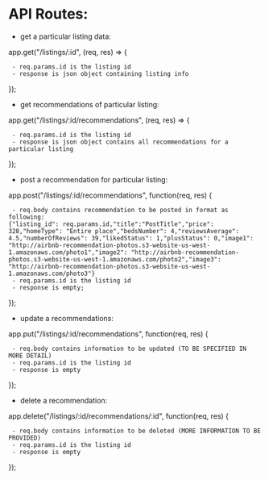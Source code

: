 

# API Routes:

 - get a particular listing data:
 
app.get("/listings/:id", (req, res) => {

     - req.params.id is the listing id 
     - response is json object containing listing info 
});

 - get recommendations of particular listing:
 
app.get("/listings/:id/recommendations", (req, res) => {

     - req.params.id is the listing id 
     - response is json object contains all recommendations for a particular listing
});

 - post a recommendation for particular listing:

app.post("/listings/:id/recommendations", function(req, res) {

     - req.body contains recommendation to be posted in format as following:
    {"listing_id": req.params.id,"title":"PostTitle","price": 328,"homeType": "Entire place","bedsNumber": 4,"reviewsAverage": 4.5,"numberOfReviews": 39,"likedStatus": 1,"plusStatus": 0,"image1": "http://airbnb-recommendation-photos.s3-website-us-west-1.amazonaws.com/photo1","image2": "http://airbnb-recommendation-photos.s3-website-us-west-1.amazonaws.com/photo2","image3": "http://airbnb-recommendation-photos.s3-website-us-west-1.amazonaws.com/photo3"}
     - req.params.id is the listing id 
     - response is empty;
});

 - update a recommendations:
 
app.put("/listings/:id/recommendations", function(req, res) {

     - req.body contains information to be updated (TO BE SPECIFIED IN MORE DETAIL)
     - req.params.id is the listing id 
     - response is empty
});

 - delete a recommendation:

app.delete("/listings/:id/recommendations/:id", function(req, res) {

     - req.body contains information to be deleted (MORE INFORMATION TO BE PROVIDED)
     - req.params.id is the listing id 
     - response is empty
});
